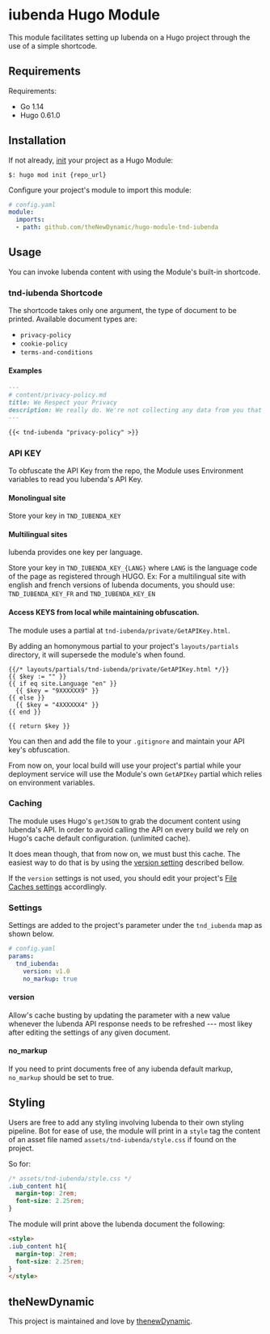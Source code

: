 # iubenda Hugo Module

This module facilitates setting up Iubenda on a Hugo project through the use of a simple shortcode.

## Requirements

Requirements:
- Go 1.14
- Hugo 0.61.0


## Installation

If not already, [init](https://gohugo.io/hugo-modules/use-modules/#initialize-a-new-module) your project as a Hugo Module:

```
$: hugo mod init {repo_url}
```

Configure your project's module to import this module:

```yaml
# config.yaml
module:
  imports:
  - path: github.com/theNewDynamic/hugo-module-tnd-iubenda
```

## Usage

You can invoke Iubenda content with using the Module's built-in shortcode.

### tnd-iubenda Shortcode

The shortcode takes only one argument, the type of document to be printed.
Available document types are:

- `privacy-policy`
- `cookie-policy`
- `terms-and-conditions`

#### Examples

```markdown
---
# content/privacy-policy.md
title: We Respect your Privacy
description: We really do. We're not collecting any data from you that you don't know about, and we keep that data to ourselves.
---

{{< tnd-iubenda "privacy-policy" >}}
```

### API KEY

To obfuscate the API Key from the repo, the Module uses Environment variables to read you Iubenda's API Key.

#### Monolingual site
Store your key in `TND_IUBENDA_KEY`

#### Multilingual sites
Iubenda provides one key per language.

Store your key in `TND_IUBENDA_KEY_{LANG}` where `LANG` is the language code of the page as registered through HUGO.
Ex: For a multilingual site with english and french versions of Iubenda documents, you should use:
`TND_IUBENDA_KEY_FR` and `TND_IUBENDA_KEY_EN`

#### Access KEYS from local while maintaining obfuscation.
The module uses a partial at `tnd-iubenda/private/GetAPIKey.html`.

By adding an homonymous partial to your project's `layouts/partials` directory, it will supersede the module's when found.

```
{{/* layouts/partials/tnd-iubenda/private/GetAPIKey.html */}}
{{ $key := "" }}
{{ if eq site.Language "en" }}
  {{ $key = "9XXXXXX9" }}
{{ else }}
  {{ $key = "4XXXXXX4" }}
{{ end }}

{{ return $key }}
```

You can then and add the file to your `.gitignore` and maintain your API key's obfuscation.

From now on, your local build will use your project's partial while your deployment service will use the Module's own `GetAPIKey` partial which relies on environment variables.


### Caching

The module uses Hugo's `getJSON` to grab the document content using Iubenda's API. In order to avoid calling the API on every build we rely on Hugo's cache default configuration. (unlimited cache).

It does mean though, that from now on, we must bust this cache. The easiest way to do that is by using the [version setting](#version) described bellow.

If the `version` settings is not used, you should edit your project's [File Caches settings](https://gohugo.io/getting-started/configuration/#configure-file-caches) accordlingly.

### Settings

Settings are added to the project's parameter under the `tnd_iubenda` map as shown below.

```yaml
# config.yaml
params:
  tnd_iubenda:
    version: v1.0
    no_markup: true
```

#### version

Allow's cache busting by updating the parameter with a new value whenever the Iubenda API response needs to be refreshed --- most likey after editing the settings of any given document.

#### no_markup

If you need to print documents free of any iubenda default markup, `no_markup` should be set to true.

## Styling

Users are free to add any styling involving Iubenda to their own styling pipeline. Bot for ease of use, the module will print in a `style` tag the content of an asset file named `assets/tnd-iubenda/style.css` if found on the project.

So for:
```css
/* assets/tnd-iubenda/style.css */
.iub_content h1{
  margin-top: 2rem;
  font-size: 2.25rem;
}
```
The module will print above the Iubenda document the following:
```html
<style>
.iub_content h1{
  margin-top: 2rem;
  font-size: 2.25rem;
}
</style>
```

## theNewDynamic

This project is maintained and love by [thenewDynamic](https://www.thenewdynamic.com).